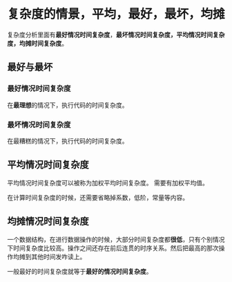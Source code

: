# 复杂度的情景，平均，最好，最坏，均摊

复杂度分析里面有**最好情况时间复杂度**，**最坏情况时间复杂度，平均情况时间复杂度，均摊时间复杂度**。

## 最好与最坏

### 最好情况时间复杂度

在**最理想**的情况下，执行代码的时间复杂度。

### 最坏情况时间复杂度

在最糟糕的情况下，执行代码的时间复杂度。

## 平均情况时间复杂度

平均情况时间复杂度可以被称为加权平均时间复杂度。 需要有加权平均值。

在计算时间复杂度的时候，还需要省略掉系数，低阶，常量等内容。

## 均摊情况时间复杂度

一个数据结构，在进行数据操作的时候，大部分时间复杂度都**很低**，只有个别情况下时间复杂度比较高。操作之间还存在前后连贯的时序关系。然后把最高的那次操作均摊到其他时间发咋读上。

一般最好的时间复杂度就等于**最好的情况时间复杂度**。
